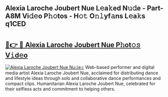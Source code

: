 ## Alexia Laroche Joubert Nue L𝚎a𝚔ed N𝚞𝚍e - Part-A8M Vi𝚍𝚎o P𝚑𝚘tos - H𝚘𝚝 O𝚗𝚕yf𝚊ns L𝚎a𝚔s q1CED

# <h2><a href="http://kf324n8.oniu.top/?m=Alexia+Laroche+Joubert+Nue">🔗👉 🔴 Alexia Laroche Joubert Nue P𝚑ot𝚘𝚜 V𝚒d𝚎o</a></h2>

[![Alexia Laroche Joubert Nue Nu𝚍e𝚜](https://i.imgur.com/0qMVB7G.gif)](http://kf324n8.oniu.top/?m=Alexia+Laroche+Joubert+Nue)
Web-based performer and digital media artist Alexia Laroche Joubert Nue, acclaimed for distributing dance and lifestyle ideas through solo and collaborative dance performances and compact clips. Humanitarian Alexia Laroche Joubert Nue, celebrated for their selfless acts and commitment to helping others.  
